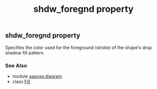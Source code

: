 ﻿---
title: shdw_foregnd property
second_title: Aspose.Diagram for Python via .NET API References
description: 
type: docs
weight: 190
url: /python-net/aspose.diagram/fill/shdw_foregnd/
is_root: false
---

## shdw_foregnd property


Specifies the color used for the foreground (stroke) of the shape's drop shadow fill pattern.

### See Also
* module [aspose.diagram](../../)
* class [Fill](/diagram/python-net/aspose.diagram/fill)
